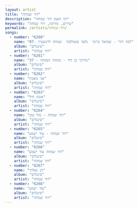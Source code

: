 ```yaml
---
layout: artist
title: "דוד שמחה"
description: "דף האמן דוד שמחה"
keywords: "שירים, מוזיקה, דוד שמחה"
permalink: /artists/דוד-שמחה/
songs:
  - number: "6260"
    name: "07. לכה דודי - שמואל ברונר  גלעד פוטולסקי  שמחה לוינשטיין"
    album: "סינגלים"
    artist: "דוד שמחה"
  - number: "6261"
    name: "37 - מרדכי בן דוד - מנוחה ושמחה"
    album: "סינגלים"
    artist: "דוד שמחה"
  - number: "6262"
    name: "אני מאמין"
    album: "סינגלים"
    artist: "דוד שמחה"
  - number: "6263"
    name: "אשת חיל"
    album: "סינגלים"
    artist: "דוד שמחה"
  - number: "6264"
    name: "דוד שמחה - מזל טוב"
    album: "סינגלים"
    artist: "דוד שמחה"
  - number: "6265"
    name: "דוד שמחה - עוד ישמע"
    album: "סינגלים"
    artist: "דוד שמחה"
  - number: "6266"
    name: "דוד שמחה עוד ישמע"
    album: "סינגלים"
    artist: "דוד שמחה"
  - number: "6267"
    name: "הן גאלתי"
    album: "סינגלים"
    artist: "דוד שמחה"
  - number: "6268"
    name: "עוד ישמע"
    album: "סינגלים"
    artist: "דוד שמחה"
---
```

